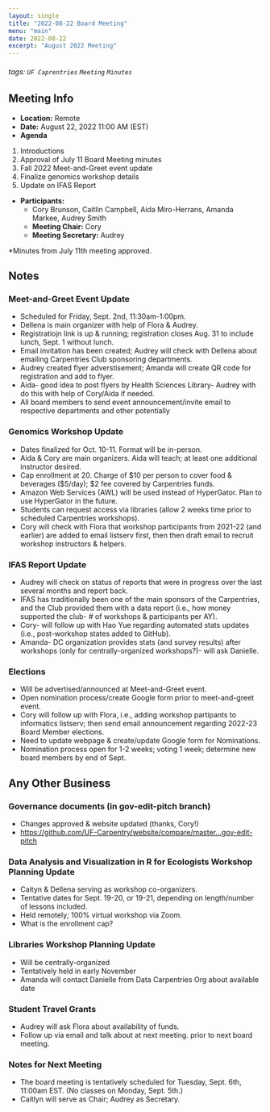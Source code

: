 ```yaml
---
layout: single
title: "2022-08-22 Board Meeting"
menu: "main"
date: 2022-08-22
excerpt: "August 2022 Meeting"
---
```


###### tags: `UF Caprentries` `Meeting` `Minutes`

## Meeting Info

- **Location:** Remote
- **Date:** August 22, 2022 11:00 AM (EST)
- **Agenda**
1. Introductions
2. Approval of July 11 Board Meeting minutes
3. Fall 2022 Meet-and-Greet event update
4. Finalize genomics workshop details
5. Update on IFAS Report

- **Participants:**
    - Cory Brunson, Caitlin Campbell, Aida Miro-Herrans, Amanda Markee, Audrey Smith
    - **Meeting Chair:** Cory
    - **Meeting Secretary:** Audrey

*Minutes from July 11th meeting approved.

## Notes
<!-- Other important details discussed during the meeting can be entered here. -->

### Meet-and-Greet Event Update
* Scheduled for Friday, Sept. 2nd, 11:30am-1:00pm. 
* Dellena is main organizer with help of Flora & Audrey. 
* Registratiojn link is up & running; registration closes Aug. 31 to include lunch, Sept. 1 without lunch.
* Email invitation has been created; Audrey will check with Dellena about emailing Carpentries Club sponsoring departments.
* Audrey created flyer adverstisement; Amanda will create QR code for registration and add to flyer.
* Aida- good idea to post flyers by Health Sciences Library- Audrey with do this with help of Cory/Aida if needed.
* All board members to send event announcement/invite email to respective departments and other potentially  

### Genomics Workshop Update
* Dates finalized for Oct. 10-11. Format will be in-person.
* Aida & Cory are main organizers. Aida will teach; at least one additional instructor desired.
* Cap enrollment at 20. Charge of $10 per person to cover food & beverages ($5/day); $2 fee covered by Carpentries funds.
* Amazon Web Services (AWL) will be used instead of HyperGator. Plan to use HyperGator in the future.
* Students can request access via libraries (allow 2 weeks time prior to scheduled Carpentries workshops). 
* Cory will check with Flora that workshop participants from 2021-22 (and earlier) are added to email listserv first, then then draft email to recruit workshop instructors & helpers.

### IFAS Report Update 
* Audrey will check on status of reports that were in progress over the last several months and report back.
* IFAS has traditionally been one of the main sponsors of the Carpentries, and the Club provided them with a data report (i.e., how money supported the club- # of workshops & participants per AY). 
* Cory- will follow up with Hao Yue regarding automated stats updates (i.e., post-workshop states added to GitHub).
* Amanda- DC organization provides stats (and survey results) after workshops (only for centrally-organized workshops?)- will ask Danielle.

### Elections
* Will be advertised/announced at Meet-and-Greet event.
* Open nomination process/create Google form prior to meet-and-greet event.
* Cory will follow up with Flora, i.e., adding workshop partipants to informatics listserv; then send email announcement regarding 2022-23 Board Member elections.
* Need to update webpage & create/update Google form for Nominations.
* Nomination process open for 1-2 weeks; voting 1 week; determine new board members by end of Sept.

## Any Other Business

### Governance documents (in gov-edit-pitch branch)
* Changes approved & website updated (thanks, Cory!) 
* https://github.com/UF-Carpentry/website/compare/master...gov-edit-pitch

### Data Analysis and Visualization in R for Ecologists Workshop Planning Update
* Caityn & Dellena serving as workshop co-organizers.
* Tentative dates for Sept. 19-20, or 19-21, depending on length/number of lessons included.
* Held remotely; 100% virtual workshop via Zoom.
* What is the enrollment cap?

### Libraries Workshop Planning Update
* Will be centrally-organized 
* Tentatively held in early November
* Amanda will contact Danielle from Data Carpentries Org about available date

### Student Travel Grants
* Audrey will ask Flora about availability of funds.
* Follow up via email and talk about at next meeting. prior to next board meeting.

### Notes for Next Meeting
* The board meeting is tentatively scheduled for Tuesday, Sept. 6th, 11:00am EST. (No classes on Monday, Sept. 5th.)
* Caitlyn will serve as Chair; Audrey as Secretary. 
